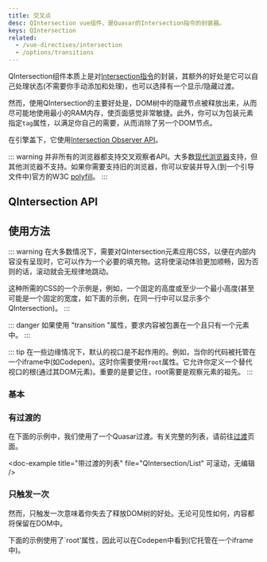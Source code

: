 ```yaml
---
title: 交叉点
desc: QIntersection vue组件，是Quasar的Intersection指令的封装器。
keys: QIntersection
related:
  - /vue-directives/intersection
  - /options/transitions
---
```


QIntersection组件本质上是对[Intersection指令](/vue-directives/intersection)的封装，其额外的好处是它可以自己处理状态(不需要你手动添加和处理)，也可以选择有一个显示/隐藏过渡。

然而，使用QIntersection的主要好处是，DOM树中的隐藏节点被释放出来，从而尽可能地使用最小的RAM内存，使页面感觉非常敏捷。此外，你可以为包装元素指定`tag`属性，以满足你自己的需要，从而消除了另一个DOM节点。

在引擎盖下，它使用[Intersection Observer API](https://developer.mozilla.org/en-US/docs/Web/API/Intersection_Observer_API)。

::: warning
并非所有的浏览器都支持交叉观察者API。大多数[现代浏览器](https://caniuse.com/#search=intersection)支持，但其他浏览器不支持。如果你需要支持旧的浏览器，你可以安装并导入(到一个引导文件中)官方的W3C [polyfill](https://github.com/w3c/IntersectionObserver)。
:::

## QIntersection API

<doc-api file="QIntersection" />

## 使用方法

::: warning
在大多数情况下，需要对QIntersection元素应用CSS，以便在内部内容没有呈现时，它可以作为一个必要的填充物。这将使滚动体验更加顺畅，因为否则的话，滚动就会无规律地跳动。

这种所需的CSS的一个示例是，例如，一个固定的高度或至少一个最小高度(甚至可能是一个固定的宽度，如下面的示例，在同一行中可以显示多个QIntersection)。
:::

::: danger
如果使用 "transition "属性，要求内容被包裹在一个且只有一个元素中。
:::

::: tip
在一些边缘情况下，默认的视口是不起作用的。例如，当你的代码被托管在一个iframe中(如Codepen)。这时你需要使用`root`属性。它允许你定义一个替代视口的根(通过其DOM元素)。重要的是要记住，root需要是观察元素的祖先。
:::

### 基本

<doc-example title="基本" file="QIntersection/Basic" rollable no-edit />

### 有过渡的

在下面的示例中，我们使用了一个Quasar过渡。有关完整的列表，请前往[过渡](/options/transitions)页面。

<doc-example title="有过渡" file="QIntersection/Transition" scrollable no-edit />

<doc-example title="带过渡的列表" file="QIntersection/List" 可滚动，无编辑 />

### 只触发一次

然而，只触发一次意味着你失去了释放DOM树的好处。无论可见性如何，内容都将保留在DOM中。

<doc-example title="只触发一次" file="QIntersection/Once" scrollable no-edit />

下面的示例使用了`root'属性，因此可以在Codepen中看到(它托管在一个iframe中)。

<doc-example title="根视口" file="QIntersection/Root" scrollable />
